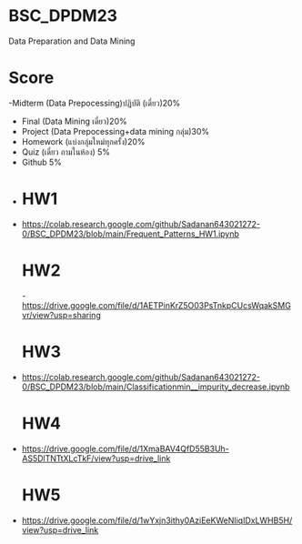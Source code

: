 # BSC_DPDM23
Data Preparation  and Data Mining
# Score
-Midterm (Data Prepocessing)ปฏิบัติ (เดี่ยว)20%
- Final (Data Mining เดี่ยว)20%
- Project (Data Prepocessing+data mining กลุ่ม)30%
- Homework (แบ่งกลุ่มใหม่ทุกครั้ง)20%
- Quiz (เดี่ยว ถามในห้อง) 5%
- Github 5%
- # HW1
- https://colab.research.google.com/github/Sadanan643021272-0/BSC_DPDM23/blob/main/Frequent_Patterns_HW1.ipynb
  # HW2
  -https://drive.google.com/file/d/1AETPinKrZ5O03PsTnkpCUcsWqakSMGvr/view?usp=sharing
  # HW3
- https://colab.research.google.com/github/Sadanan643021272-0/BSC_DPDM23/blob/main/Classificationmin__impurity_decrease.ipynb
  # HW4
- https://drive.google.com/file/d/1XmaBAV4QfD55B3Uh-AS5DlTNTtXLcTkF/view?usp=drive_link
  # HW5
 - https://drive.google.com/file/d/1wYxjn3ithy0AziEeKWeNIiqIDxLWHB5H/view?usp=drive_link
